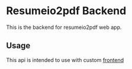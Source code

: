 # Resumeio2pdf Backend

This is the backend for resumeio2pdf web app.

## Usage

This api is intended to use with custom
[frontend](https://resumeio2pdf.vercel.app/)
